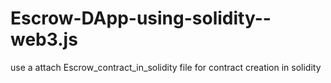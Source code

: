 # Escrow-DApp-using-solidity--web3.js

use a attach Escrow_contract_in_solidity file for contract creation in solidity
